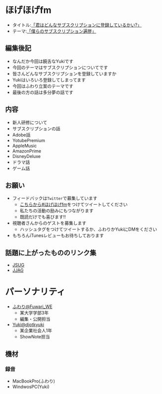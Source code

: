 # ほげほげfm
- タイトル:[「君はどんなサブスクリプションに登録しているかい?」]()
- テーマ:[「僕らのサブスクリプション遍歴」]()
 
## 編集後記
- なんだか今回は饒舌なYukiです
- 今回のテーマはサブスクリプションについてです
- 皆さんどんなサブスクリプションを登録していますか
- Yukiはいろいろ登録してしまってます
- 今回はふわり立案のテーマです
- 最後の方の話は多分夢の話です


## 内容
- 新人研修について
- サブスクリプションの話
- Adobe話
- YotubePremium
- AppleMusic
- AmazonPrime
- DisneyDeluxe
- ドラマ話
- ゲーム話

## お願い
- フィードバックは`Twitter`で募集しています
   - [こちらから#ほげほげfm](https://twitter.com/search?f=tweets&q=%23%E3%81%BB%E3%81%92%E3%81%BB%E3%81%92fm&src=typd)をつけてツイートしてください
   - 私たちの活動の励みにもつながります
   - 既読だけでも喜びます!!
 - 視聴者さんからのゲストを募集します
   - ハッシュタグをつけてツイートするか、ふわりかYukiにDMをください
- もちろんiTunesレビューもお待ちしております


## 話題に上がったもののリンク集
- [JSUG](https://jsug.doorkeeper.jp/)
- [JJAG](http://www.java-users.jp/)

# パーソナリティ
- [ふわり@Fuwari_WE](https://twitter.com/Fuwari_WE)
   - 某大学学部3年
   - 編集・公開担当
- [Yuki@djotkyuki](https://twitter.com/djotkyuki)
   - 某企業社会人1年
   - ShowNote担当

## 機材  
### 録音
- MacBookPro(ふわり)
- WindwosPC(Yuki)
